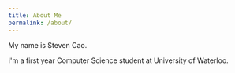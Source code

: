 ```yaml
---
title: About Me
permalink: /about/
---
```


My name is Steven Cao.

I'm a first year Computer Science student at University of Waterloo.

